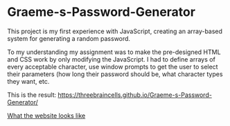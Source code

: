 # Graeme-s-Password-Generator
This project is my first experience with JavaScript, creating an array-based system for generating a random password.

To my understanding my assignment was to make the pre-designed HTML and CSS work by only modifying the JavaScript. I had to define arrays of every acceptable character, use window prompts to get the user to select their parameters (how long their password should be, what character types they want, etc.

This is the result: https://threebraincells.github.io/Graeme-s-Password-Generator/

[What the website looks like](Password-Generator-result.png)
